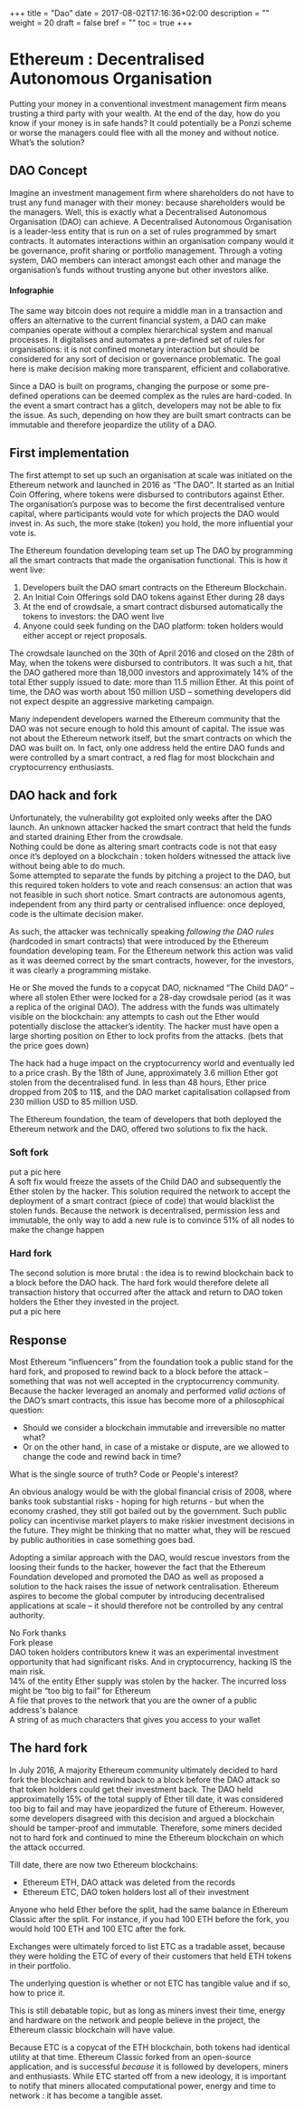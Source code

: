 +++
title = "Dao"
date = 2017-08-02T17:16:36+02:00
description = ""
weight = 20
draft = false
bref = ""
toc = true
+++

# Ethereum : Decentralised Autonomous Organisation

Putting your money in a conventional investment management firm means trusting a third party with your wealth.
At the end of the day, how do you know if your money is in safe hands? 
It could potentially be a Ponzi scheme or worse the managers could flee with all the money and without notice.
What’s the solution? 

## DAO Concept

Imagine an investment management firm where shareholders do not have to trust any fund manager with their money: because shareholders would be the managers. 
Well, this is exactly what a Decentralised Autonomous Organisation (DAO) can achieve.
A Decentralised Autonomous Organisation is a leader-less entity that is run on a set of rules programmed by smart contracts. 
It automates interactions within an organisation company would it be governance, profit sharing or portfolio management. 
Through a voting system, DAO members can interact amongst each other and manage the organisation’s funds without trusting anyone but other investors alike.

#### Infographie


The same way bitcoin does not require a middle man in a transaction and offers an alternative to the current financial system, a DAO can make companies operate without a complex hierarchical system and manual processes. It digitalises and automates a pre-defined set of rules for organisations: it is not confined monetary interaction but should be considered for any sort of decision or governance problematic.
The goal here is make decision making more transparent, efficient and collaborative.

Since a DAO is built on programs, changing the purpose or some pre-defined operations can be deemed complex as the rules are hard-coded. In the event a smart contract has a glitch, developers may not be able to fix the issue. As such, depending on how they are built smart contracts can be immutable and therefore jeopardize the utility of a DAO.



## First implementation



The first attempt to set up such an organisation at scale was initiated on the Ethereum network and launched in 2016 as “The DAO”.
It started as an Initial Coin Offering, where tokens were disbursed to contributors against Ether. 
The organisation’s purpose was to become the first decentralised venture capital, where participants would vote for which projects the DAO would invest in. 
As such, the more stake (token) you hold, the more influential your vote is.

The Ethereum foundation developing team set up The DAO by programming all the smart contracts that made the organisation functional. This is how it went live:


1.	Developers built the DAO smart contracts on the Ethereum Blockchain.
2.	An Initial Coin Offerings sold DAO tokens against Ether during 28 days
3.	At the end of crowdsale, a smart contract disbursed automatically the tokens to investors: the DAO went live
4.	Anyone could seek funding on the DAO platform: token holders would either accept or reject proposals. 



The crowdsale launched on the 30th of April 2016 and closed on the 28th of May, when the tokens were disbursed to contributors. 
It was such a hit, that the DAO gathered more than 18,000 investors and approximately 14% of the total Ether supply issued to date: more than 11.5 million Ether. 
At this point of time, the DAO was worth about 150 million USD – something developers did not expect despite an aggressive marketing campaign.

Many independent developers warned the Ethereum community that the DAO was not secure enough to hold this amount of capital. 
The issue was not about the Ethereum network itself, but the smart contracts on which the DAO was built on. 
In fact, only one address held the entire DAO funds and were controlled by a smart contract, a red flag for most blockchain and cryptocurrency enthusiasts.


## DAO hack and fork

Unfortunately, the vulnerability got exploited only weeks after the DAO launch. 
An unknown attacker hacked the smart contract that held the funds and started draining Ether from the crowdsale.  
Nothing could be done as altering smart contracts code is not that easy once it’s deployed on a blockchain : token holders witnessed the attack live without being able to do much.  
Some attempted to separate the funds by pitching a project to the DAO, but this required token holders to vote and reach consensus: an action that was not feasible in such short notice.
Smart contracts are autonomous agents, independent from any third party or centralised influence: once deployed, code is the ultimate decision maker.

As such, the attacker was technically speaking _following the DAO rules_ (hardcoded in smart contracts) that were introduced by the Ethereum foundation developing team. 
For the Ethereum network this action was valid as it was deemed correct by the smart contracts, however, for the investors, it was clearly a programming mistake.

He or She moved the funds to a copycat DAO, nicknamed “The Child DAO” – where all stolen Ether were locked for a 28-day crowdsale period (as it was a replica of the original DAO). 
The address with the funds was ultimately visible on the blockchain: any attempts to cash out the Ether would potentially disclose the attacker’s identity. The hacker must have open a large shorting position on Ether to lock profits from the attacks. (bets that the price goes down)

The hack had a huge impact on the cryptocurrency world and eventually led to a price crash.
By the 18th of June, approximately 3.6 million Ether got stolen from the decentralised fund. 
In less than 48 hours, Ether price dropped from 20$ to 11$, and the DAO market capitalisation collapsed from 230 million USD to 85 million USD.

The Ethereum foundation, the team of developers that both deployed the Ethereum network and the DAO, offered two solutions to fix the hack.

### Soft fork
<div class="container">
  <div class="row">
    <div class="col">
     put a pic here
    </div>
    <div class="col">
      A soft fix would freeze the assets of the Child DAO and subsequently the Ether stolen by the hacker. This solution required the network to accept the deployment of a smart contract (piece of code) that would blacklist the stolen funds. Because the network is decentralised, permission less and immutable, the only way to add a new rule is to convince 51% of all nodes to make the change happen
    </div>
   </div>
 </div>

### Hard fork
<div class="container">
  <div class="row">
    <div class="col">
     The second solution is more brutal :  the idea is to rewind blockchain back to a block before the DAO hack. The hard fork would therefore delete all transaction history that occurred after the attack and return to DAO token holders the Ether they invested in the project.  
    </div>
    <div class="col">
     put a pic here
    </div>
   </div>
 </div>
 
 
 ## Response
 
 Most Ethereum “influencers” from the foundation took a public stand for the hard fork, and proposed to rewind back to a block before the attack – something that was not well accepted in the cryptocurrency community.
Because the hacker leveraged an anomaly and performed *valid actions* of the DAO’s smart contracts, this issue has become more of a philosophical question: 

* Should we consider a blockchain immutable and irreversible no matter what? 
* Or on the other hand, in case of a mistake or dispute, are we allowed to change the code and rewind back in time?

What is the single source of truth? Code or People's interest?

An obvious analogy would be with the global financial crisis of 2008, where banks took substantial risks - hoping for high returns - but when the economy crashed, they still got bailed out by the government. Such public policy can incentivise market players to make riskier investment decisions in the future. They might be thinking that no matter what, they will be rescued by public authorities in case something goes bad.

Adopting a similar approach with the DAO, would rescue investors from the loosing their funds to the hacker, however the fact that the Ethereum Foundation developed and promoted the DAO as well as proposed a solution to the hack raises the issue of network centralisation. Ethereum aspires to become the global computer by introducing decentralised applications at scale – it should therefore not be controlled by any central authority.

<div class="container">
    <div class="col">
      No Fork thanks
    </div>
    <div class="col">
      Fork please
    </div>
  </div>
  <div class="row">
    <div class="col">
      DAO token holders contributors knew it was an experimental investment opportunity that had significant risks. 
      And in cryptocurrency, hacking IS the main risk.
    </div>
    <div class="col">
      14% of the entity Ether supply was stolen by the hacker. The incurred loss might be “too big to fail” for Ethereum
    </div>
  </div>
  <div class="row">
    <div class="col">
      A file that proves to the network that you are the owner of a public address's balance
    </div>
    <div class="col">
      A string of as much characters that gives you access to your wallet
    </div>
  </div>
</div>

## The hard fork

In July 2016, A majority Ethereum community ultimately decided to hard fork the blockchain and rewind back to a block before the DAO attack so that token holders could get their investment back. 
The DAO held approximatelly 15% of the total supply of Ether till date, it was considered too big to fail and may have jeopardized the future of Ethereum.
However, some developers disagreed with this decision and argued a blockchain should be tamper-proof and immutable. Therefore, some miners decided not to hard fork and continued to mine the Ethereum blockchain on which the attack occurred.

Till date, there are now two Ethereum blockchains:
*	Ethereum ETH, DAO attack was deleted from the records
*	Ethereum ETC, DAO token holders lost all of their investment

Anyone who held Ether before the split, had the same balance in Ethereum Classic after the split. For instance, if you had 100 ETH before the fork, you would hold 100 ETH and 100 ETC after the fork. 

Exchanges were ultimately forced to list ETC as a tradable asset, because they were holding the ETC of every of their customers that held ETH tokens in their portfolio.

The underlying question is whether or not ETC has tangible value and if so, how to price it. 

This is still debatable topic, but as long as miners invest their time, energy and hardware on the network and people believe in the project, the Ethereum classic blockchain will have value.

Because ETC is a copycat of the ETH blockchain, both tokens had identical utility at that time. Ethereum Classic forked from an open-source application, and is successful _because_ it is followed by developers, miners and enthusiasts. 
While ETC started off from a new ideology, it is important to notify that miners allocated computational power, energy and time to network : it has become a tangible asset.


